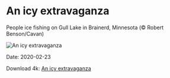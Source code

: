 # An icy extravaganza

People ice fishing on Gull Lake in Brainerd, Minnesota (© Robert Benson/Cavan)

![An icy extravaganza](https://bing.com/th?id=OHR.LakeGullMN_EN-US8273213396_UHD.jpg&rf=LaDigue_UHD.jpg&pid=hp&w=1024&h=576)

Date: 2020-02-23

Download 4k: [An icy extravaganza](https://bing.com/th?id=OHR.LakeGullMN_EN-US8273213396_UHD.jpg&rf=LaDigue_UHD.jpg&pid=hp&w=3840&h=2160)

